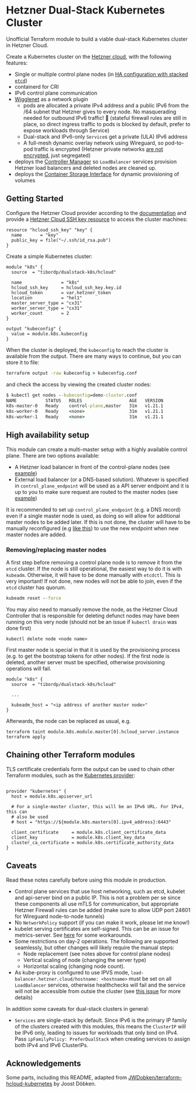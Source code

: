 # Hetzner Dual-Stack Kubernetes Cluster

Unofficial Terraform module to build a viable dual-stack Kubernetes cluster in Hetzner Cloud.

Create a Kubernetes cluster on the [Hetzner cloud](https://registry.terraform.io/providers/hetznercloud/hcloud/latest/docs), with the following features:

- Single or multiple control plane nodes (in [HA configuration with stacked `etcd`](https://kubernetes.io/docs/setup/production-environment/tools/kubeadm/high-availability/))
- containerd for CRI
- IPv6 control plane communication
- [Wigglenet](https://github.com/tibordp/wigglenet) as a network plugin
  - pods are allocated a private IPv4 address and a public IPv6 from the /64 subnet that Hetzner gives to every node. No masquerading needed for outbound IPv6 traffic! 🎉 (stateful firewall rules are still in place, so direct ingress traffic to pods is blocked by default, prefer to expose workloads through Service)
  - Dual-stack and IPv6-only `Service`s get a private (ULA) IPv6 address
  - A full-mesh dynamic overlay network using Wireguard, so pod-to-pod traffic is encrypted (Hetzner private networks [are not encrypted](https://docs.hetzner.com/cloud/networks/faq#is-traffic-inside-hetzner-cloud-networks-encrypted), just segregated)
- deploys the [Controller Manager](https://github.com/hetznercloud/hcloud-cloud-controller-manager) so `LoadBalancer` services provision Hetzner load balancers and deleted nodes are cleaned up.
- deploys the [Container Storage Interface](https://github.com/hetznercloud/csi-driver) for dynamic provisioning of volumes

## Getting Started

Configure the Hetzner Cloud provider according to the [documentation](https://registry.terraform.io/providers/hetznercloud/hcloud/latest/docs) and provide a [Hetzner Cloud SSH key resource](https://registry.terraform.io/providers/hetznercloud/hcloud/latest/docs/resources/ssh_key) to access the cluster machines:

```hcl
resource "hcloud_ssh_key" "key" {
  name       = "key"
  public_key = file("~/.ssh/id_rsa.pub")
}
```

Create a simple Kubernetes cluster:

```hcl
module "k8s" {
  source  = "tibordp/dualstack-k8s/hcloud"

  name               = "k8s"
  hcloud_ssh_key     = hcloud_ssh_key.key.id
  hcloud_token       = var.hetzner_token
  location           = "hel1"
  master_server_type = "cx31"
  worker_server_type = "cx31"
  worker_count       = 2
}

output "kubeconfig" {
  value = module.k8s.kubeconfig
}
```

When the cluster is deployed, the `kubeconfig` to reach the cluster is available from the output. There are many ways to continue, but you can store it to file:

```cmd
terraform output -raw kubeconfig > kubeconfig.conf
```

and check the access by viewing the created cluster nodes:

```cmd
$ kubectl get nodes --kubeconfig=demo-cluster.conf
NAME           STATUS   ROLES                  AGE   VERSION
k8s-master-0   Ready    control-plane,master   31m   v1.21.1
k8s-worker-0   Ready    <none>                 31m   v1.21.1
k8s-worker-1   Ready    <none>                 31m   v1.21.1
```

## High availability setup

This module can create a multi-master setup with a highly available control plane. There are two options available:

- A Hetzner load balancer in front of the control-plane nodes (see [example](./examples/ha_load_balancer.tf))
- External load balancer (or a DNS-based solution). Whatever is specified in `control_plane_endpoint` will be used as a API server endpoint and it is up to you to make sure request are routed to the master nodes  (see [example](./examples/ha_dns_name.tf))

It is recommended to set up `control_plane_endpoint` (e.g. a DNS record) even if a single master node is used, as doing so will allow for additional master nodes to be added later. If this is not done, the
cluster will have to be manually reconfigured (e.g [like this](https://blog.scottlowe.org/2019/08/12/converting-kubernetes-to-ha-control-plane/)) to use the new endpoint when new master nodes are added.

### Removing/replacing master nodes

A first step before removing a control plane node is to remove it from the `etcd` cluster.
If the node is still operational, the easiest way to do it is with `kubeadm`. Otherwise, it will have to be done manually with `etcdctl`. This is very important! If not done, new nodes will not be able to join, even if the `etcd` cluster has quorum.

```cmd
kubeadm reset --force
```

You may also need to manually remove the node, as the Hetzner Cloud Controller that is responsible for deleting defunct nodes may have been running on this very node (should not be an issue if `kubectl drain` was done first)

```
kubectl delete node <node name>
```

First master node is special in that it is used by the provisioning process (e.g. to get the bootstrap tokens for other nodes). If the first node is deleted, another server must be specified, otherwise provisioning operations will fail.

```hcl
module "k8s" {
  source  = "tibordp/dualstack-k8s/hcloud"
 
  ...
 
  kubeadm_host = "<ip address of another master node>"
}
```

Afterwards, the node can be replaced as usual, e.g.

```
terraform taint module.k8s.module.master[0].hcloud_server.instance
terraform apply
```

## Chaining other Terraform modules

TLS certificate credentials form the output can be used to chain other Terraform modules, such as the [Kubernetes provider](https://registry.terraform.io/providers/hashicorp/kubernetes/latest/docs):

```hcl

provider "kubernetes" {
  host = module.k8s.apiserver_url
  
  # For a single-master cluster, this will be an IPv6 URL. For IPv4, this can
  # also be used
  # host = "https://${module.k8s.masters[0].ipv4_address}:6443"

  client_certificate     = module.k8s.client_certificate_data
  client_key             = module.k8s.client_key_data
  cluster_ca_certificate = module.k8s.certificate_authority_data
}
```

## Caveats

Read these notes carefully before using this module in production.

- Control plane services that use host networking, such as etcd, kubelet and api-server bind on a public IP. This is not a problem per se since these components all use mTLS for communication, but appropriate Hetzner Firewall rules can be added (make sure to allow UDP port 24601 for Wireguard node-to-node tunnels)
- No `NetworkPolicy` support (if you can make it work, please let me know!)
- kubelet serving certificates are self-signed. This can be an issue for metrics-server. See [here](https://kubernetes.io/docs/tasks/administer-cluster/kubeadm/kubeadm-certs/#kubelet-serving-certs) for some workarounds.
- Some restrictions on day-2 operations. The following are supported seamlessly, but other changes will likely require the manual steps:
   - Node replacement (see notes above for control plane nodes)
   - Vertical scaling of node (changing the server type)
   - Horizontal scaling (changing node count).
- As kube-proxy is configured to use IPVS mode, `load-balancer.hetzner.cloud/hostname: <hostname>` must be set on all `LoadBalancer` services, otherwise healthchecks will fail and the service will not be accessible from outsie the cluster (see [this issue](https://github.com/kubernetes/kubernetes/issues/79783) for more details)

In addition some caveats for dual-stack clusters in general:

- `Services` are single-stack by default. Since IPv6 is the primary IP family of the clusters created with this modules, this means the `ClusterIP` will be IPv6 only, leading to issues for workloads that only bind on IPv4. Pass `ipFamilyPolicy: PreferDualStack` when creating services to assign both IPv4 and IPv6 ClusterIPs.


## Acknowledgements 

Some parts, including this README, adapted from [JWDobken/terraform-hcloud-kubernetes](https://github.com/JWDobken/terraform-hcloud-kubernetes) by Joost Döbken.